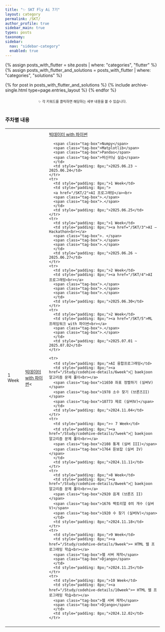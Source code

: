 ```yaml
---
title: "✨ SKT Fly Ai 7기"
layout: category
permalink: /SKT/
author_profile: true
sidebar_main: true
types: posts
taxonomy:
sidebar:
  nav: "sidebar-category"
  enabled: true
---
```


{% assign posts_with_flutter = site.posts | where: "categories", "flutter" %}
{% assign posts_with_flutter_and_solutions = posts_with_flutter | where: "categories", "solutions" %}

{% for post in posts_with_flutter_and_solutions %}
  {% include archive-single.html type=page.entries_layout %}
{% endfor %}

<div style="text-align: center; margin-top: 20px; font-size: 80%;">
  <span>✨ 각 키워드를 클릭하면 해당하는 세부 내용을 볼 수 있습니다.</span>
</div>

<br/>

### 주차별 내용

<table style="width: 100%; border-collapse: collapse; text-align: left; font-size: 14px;">
  <tbody>
    <tr>
      <td style="padding: 8px;">1 Week</td>
      <td style="padding: 8px;"><a href="/SKT/titanic.ipynb">빅데이터 with 파이썬</a><
      <td style="padding: 8px;"><a href="/SKT/">빅데이터 with 파이썬</a><br>

      <span class="tag-box">Numpy</span>
      <span class="tag-box">Matplotlib</span>
      <span class="tag-box">Pandas</span>
      <span class="tag-box">머신러닝 실습</span>
      </td>
      <td style="padding: 8px;">2025.06.23 ~ 2025.06.24</td>
    </tr>
    <tr>
      <td style="padding: 8px;">1 Week</td>
      <td style="padding: 8px;">
      <a href="/SKT/2">AI 프로그래밍</a><br>
      <span class="tag-box">.</span>
      <span class="tag-box">.</span>
      </td>
      <td style="padding: 8px;">2025.06.25</td>
    </tr>
    <tr>
      <td style="padding: 8px;">1 Week</td>
      <td style="padding: 8px;"><a href="/SKT/3">AI – Hackathon<br></a>      
      <span class="tag-box">. </span>
      <span class="tag-box">.</span>
      <span class="tag-box">.</span>
      </td>
      <td style="padding: 8px;">2025.06.26 ~ 2025.06.27</td>
    </tr>
    <tr>
      <td style="padding: 8px;">2 Week</td>
      <td style="padding: 8px;"><a href="/SKT/4">AI 프로그래밍<br></a>
      <span class="tag-box">.</span>
      <span class="tag-box">.</span>
      <span class="tag-box">.</span>
      </td>
      <td style="padding: 8px;">2025.06.30</td>
    </tr>
    <tr>
      <td style="padding: 8px;">2 Week</td>
      <td style="padding: 8px;"><a href="/SKT/5">ML 프레임워크 with 파이썬<br></a>
      <span class="tag-box">.</span>
      <span class="tag-box">.</span>
      </td>
      <td style="padding: 8px;">2025.07.01 ~ 2025.07.02</td>
    </tr>
    
    <tr>
      <td style="padding: 8px;">AI 융합프로그래밍</td>
      <td style="padding: 8px;"><a href="/Study/codehive-details/6week">📝 baekjoon 알고리즘 문제 풀이<br></a>      
      <span class="tag-box">11650 좌표 정렬하기 (실버Ⅴ)</span>
      <span class="tag-box">1978 소수 찾기 (브론즈II)</span>
      <span class="tag-box">10773 제로 (실버Ⅳ)</span>
      </td>
      <td style="padding: 8px;">2024.11.04</td>
    </tr>
    <tr>
      <td style="padding: 8px;">⭐ 7 Week</td>
      <td style="padding: 8px;"><a href="/Study/codehive-details/7week">📝 baekjoon 알고리즘 문제 풀이<br></a>
      <span class="tag-box">2108 통계 (실버 III)</span>
      <span class="tag-box">1764 듣보잡 (실버 IV)</span>
      </td>
      <td style="padding: 8px;">2024.11.11</td>
    </tr>
    <tr>
      <td style="padding: 8px;">8 Week</td>
      <td style="padding: 8px;"><a href="/Study/codehive-details/8week">📝 baekjoon 알고리즘 문제 풀이<br></a>
      <span class="tag-box">2920 음계 (브론즈 II)</span>
      <span class="tag-box">1676 팩토리얼 0의 개수 (실버 V)</span>
      <span class="tag-box">1920 수 찾기 (실버Ⅳ)</span>
      </td>
      <td style="padding: 8px;">2024.11.18</td>
    </tr>
    <tr>
      <td style="padding: 8px;">9 Week</td>
      <td style="padding: 8px;"><a href="/Study/codehive-details/9week">⌨️ HTML 웹 프로그래밍 학습<br></a>
      <span class="tag-box">웹 서버 제작</span>
      <span class="tag-box">Django</span>
      </td>
      <td style="padding: 8px;">2024.11.25</td>
    </tr>
    <tr>
      <td style="padding: 8px;">10 Week</td>
      <td style="padding: 8px;"><a href="/Study/codehive-details/10week">⌨️ HTML 웹 프로그래밍 학습<br></a>
      <span class="tag-box">웹 서버 제작</span>
      <span class="tag-box">Django</span>
      </td>
      <td style="padding: 8px;">2024.12.02</td>
    </tr>
  </tbody>
</table>

<br/>
